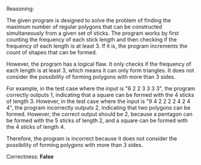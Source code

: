 Reasoning:

The given program is designed to solve the problem of finding the maximum number of regular polygons that can be constructed simultaneously from a given set of sticks. The program works by first counting the frequency of each stick length and then checking if the frequency of each length is at least 3. If it is, the program increments the count of shapes that can be formed.

However, the program has a logical flaw. It only checks if the frequency of each length is at least 3, which means it can only form triangles. It does not consider the possibility of forming polygons with more than 3 sides.

For example, in the test case where the input is "6 2 2 3 3 3 3", the program correctly outputs 1, indicating that a square can be formed with the 4 sticks of length 3. However, in the test case where the input is "9 4 2 2 2 2 4 2 4 4", the program incorrectly outputs 2, indicating that two polygons can be formed. However, the correct output should be 2, because a pentagon can be formed with the 5 sticks of length 2, and a square can be formed with the 4 sticks of length 4.

Therefore, the program is incorrect because it does not consider the possibility of forming polygons with more than 3 sides.

Correctness: **False**